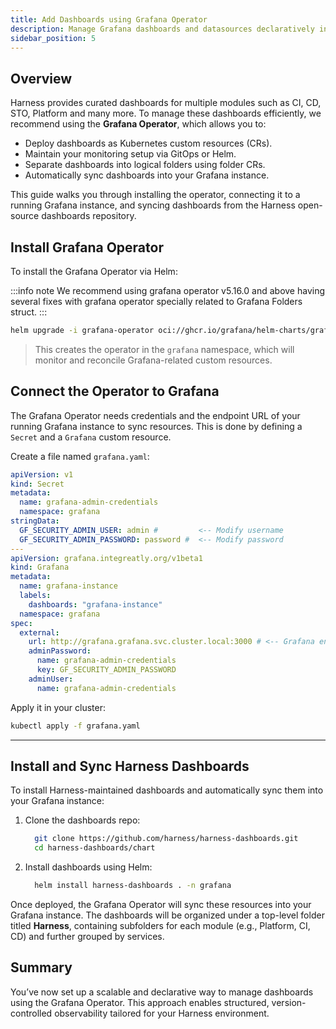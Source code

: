 ```yaml
---
title: Add Dashboards using Grafana Operator
description: Manage Grafana dashboards and datasources declaratively in Kubernetes with Grafana Operator, Helm, and CRDs, enabling easy versioning, automation, and maintenance of observability for Harness modules. 
sidebar_position: 5
---
```


## Overview

Harness provides curated dashboards for multiple modules such as CI, CD, STO, Platform and many more. To manage these dashboards efficiently, we recommend using the **Grafana Operator**, which allows you to:

- Deploy dashboards as Kubernetes custom resources (CRs).
- Maintain your monitoring setup via GitOps or Helm.
- Separate dashboards into logical folders using folder CRs.
- Automatically sync dashboards into your Grafana instance.

This guide walks you through installing the operator, connecting it to a running Grafana instance, and syncing dashboards from the Harness open-source dashboards repository.

## Install Grafana Operator

To install the Grafana Operator via Helm:

:::info note
   We recommend using grafana operator v5.16.0 and above having several fixes with grafana operator specially related to Grafana Folders struct.
:::

```bash
helm upgrade -i grafana-operator oci://ghcr.io/grafana/helm-charts/grafana-operator -n grafana
```

> This creates the operator in the `grafana` namespace, which will monitor and reconcile Grafana-related custom resources. 

## Connect the Operator to Grafana

The Grafana Operator needs credentials and the endpoint URL of your running Grafana instance to sync resources. This is done by defining a `Secret` and a `Grafana` custom resource.

Create a file named `grafana.yaml`:

```yaml
apiVersion: v1
kind: Secret
metadata:
  name: grafana-admin-credentials
  namespace: grafana
stringData:
  GF_SECURITY_ADMIN_USER: admin #         <-- Modify username
  GF_SECURITY_ADMIN_PASSWORD: password #  <-- Modify password
---
apiVersion: grafana.integreatly.org/v1beta1
kind: Grafana
metadata:
  name: grafana-instance
  labels:
    dashboards: "grafana-instance"
  namespace: grafana
spec:
  external:
    url: http://grafana.grafana.svc.cluster.local:3000 # <-- Grafana endpoint
    adminPassword:
      name: grafana-admin-credentials
      key: GF_SECURITY_ADMIN_PASSWORD
    adminUser:
      name: grafana-admin-credentials
```

Apply it in your cluster:

```bash
kubectl apply -f grafana.yaml
```

---

## Install and Sync Harness Dashboards

To install Harness-maintained dashboards and automatically sync them into your Grafana instance:

1. Clone the dashboards repo:

    ```bash
      git clone https://github.com/harness/harness-dashboards.git
      cd harness-dashboards/chart
    ```

2. Install dashboards using Helm:

    ```bash
      helm install harness-dashboards . -n grafana
    ```

Once deployed, the Grafana Operator will sync these resources into your Grafana instance. The dashboards will be organized under a top-level folder titled **Harness**, containing subfolders for each module (e.g., Platform, CI, CD) and further grouped by services.

## Summary

You’ve now set up a scalable and declarative way to manage dashboards using the Grafana Operator. This approach enables structured, version-controlled observability tailored for your Harness environment.


